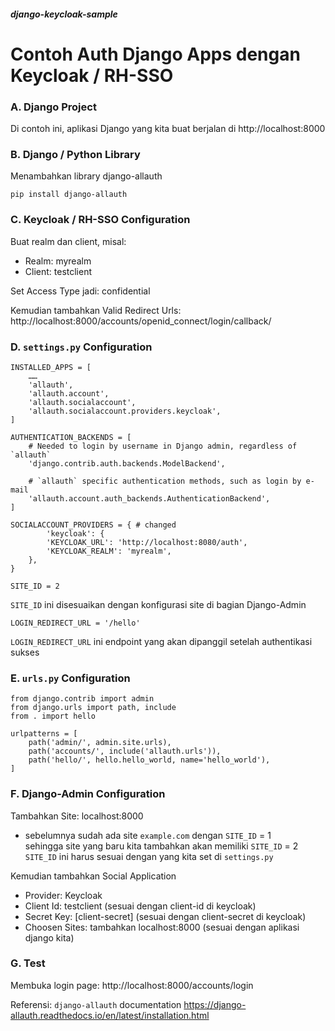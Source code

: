 ##### django-keycloak-sample

# Contoh Auth Django Apps dengan Keycloak / RH-SSO

### A. Django Project

Di contoh ini, aplikasi Django yang kita buat berjalan di http://localhost:8000


### B. Django / Python Library

Menambahkan library django-allauth
```codetype
pip install django-allauth
```


### C. Keycloak / RH-SSO Configuration

Buat realm dan client, misal:
* Realm: myrealm
* Client: testclient

Set Access Type jadi: confidential

Kemudian tambahkan Valid Redirect Urls:
http://localhost:8000/accounts/openid_connect/login/callback/


### D. ``` settings.py ``` Configuration

```codetype
INSTALLED_APPS = [
	……
    'allauth',
    'allauth.account',
    'allauth.socialaccount',
    'allauth.socialaccount.providers.keycloak',
]
```

```codetype
AUTHENTICATION_BACKENDS = [
    # Needed to login by username in Django admin, regardless of `allauth`
    'django.contrib.auth.backends.ModelBackend',

    # `allauth` specific authentication methods, such as login by e-mail
    'allauth.account.auth_backends.AuthenticationBackend',
]
```

```codetype
SOCIALACCOUNT_PROVIDERS = { # changed
        'keycloak': {
        'KEYCLOAK_URL': 'http://localhost:8080/auth',
        'KEYCLOAK_REALM': 'myrealm',
    },
}
```

```codetype
SITE_ID = 2
```
```SITE_ID``` ini disesuaikan dengan konfigurasi site di bagian Django-Admin

```codetype
LOGIN_REDIRECT_URL = '/hello'
```
```LOGIN_REDIRECT_URL``` ini endpoint yang akan dipanggil setelah authentikasi sukses


### E. ``` urls.py ``` Configuration

```codetype
from django.contrib import admin
from django.urls import path, include
from . import hello

urlpatterns = [
    path('admin/', admin.site.urls),
    path('accounts/', include('allauth.urls')),
    path('hello/', hello.hello_world, name='hello_world'),
]
```


### F. Django-Admin Configuration

Tambahkan Site: localhost:8000

* sebelumnya sudah ada site ```example.com``` dengan ```SITE_ID``` = 1 \
sehingga site yang baru kita tambahkan akan memiliki ```SITE_ID``` = 2 \
```SITE_ID``` ini harus sesuai dengan yang kita set di ```settings.py```

Kemudian tambahkan Social Application
* Provider: Keycloak
* Client Id: testclient (sesuai dengan client-id di keycloak)
* Secret Key: [client-secret] (sesuai dengan client-secret di keycloak)
* Choosen Sites: tambahkan localhost:8000 (sesuai dengan aplikasi django kita)


### G. Test

Membuka login page: http://localhost:8000/accounts/login


Referensi: ```django-allauth``` documentation
https://django-allauth.readthedocs.io/en/latest/installation.html
